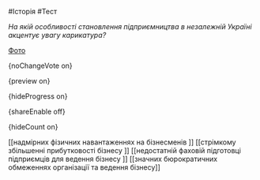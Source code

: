 #Історія #Тест

*На якій особливості становлення підприємництва в незалежній Україні акцентує увагу карикатура?*

[Фото](https://zno.osvita.ua//doc/images/znotest/79/7912/41_6.jpg)

{noChangeVote on}

{preview on}

{hideProgress on}

{shareEnable off}

{hideCount on}

[[надмірних фізичних навантаженнях на бізнесменів ]]
[[стрімкому збільшенні прибутковості бізнесу ]]
[[недостатній фаховій підготовці підприємців для ведення бізнесу ]]
[[значних бюрократичних обмеженнях організації та ведення бізнесу]]
